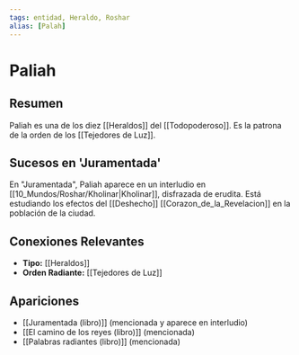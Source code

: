 ```yaml
---
tags: entidad, Heraldo, Roshar
alias: [Palah]
---
```


# Paliah

## Resumen
Paliah es una de los diez [[Heraldos]] del [[Todopoderoso]]. Es la patrona de la orden de los [[Tejedores de Luz]].

## Sucesos en 'Juramentada'
En "Juramentada", Paliah aparece en un interludio en [[10_Mundos/Roshar/Kholinar|Kholinar]], disfrazada de erudita. Está estudiando los efectos del [[Deshecho]] [[Corazon_de_la_Revelacion]] en la población de la ciudad.

## Conexiones Relevantes
* **Tipo:** [[Heraldos]]
* **Orden Radiante:** [[Tejedores de Luz]]

## Apariciones
* [[Juramentada (libro)]] (mencionada y aparece en interludio)
* [[El camino de los reyes (libro)]] (mencionada)
* [[Palabras radiantes (libro)]] (mencionada)
